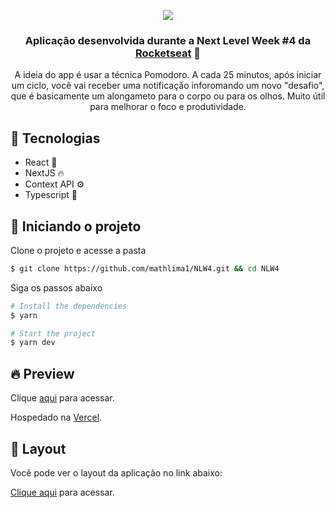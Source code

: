 <p align="center">
  <img src="https://i.imgur.com/4sK58aC.png" />
</p>

<h3 align="center"> Aplicação desenvolvida durante a Next Level Week #4 da <a href="https://rocketseat.com.br/">Rocketseat</a> 🚀 </h3>
<p align="center"> A ideia do app é usar a técnica Pomodoro. A cada 25 minutos, após iniciar um ciclo, você vai receber uma notificação inforomando um novo "desafio", que é basicamente um alongameto para o corpo ou para os olhos. Muito útil para melhorar o foco e produtividade.</p>


## 🧪 Tecnologias 

- React 💜
- NextJS 🔥
- Context API ⚙
- Typescript 💙

## 🚀 Iniciando o projeto

Clone o projeto e acesse a pasta

```bash
$ git clone https://github.com/mathlima1/NLW4.git && cd NLW4
```

Siga os passos abaixo
```bash
# Install the dependencies
$ yarn

# Start the project
$ yarn dev
```

## 🔥 Preview

Clique [aqui](https://moveit-xi-teal.vercel.app/) para acessar.

Hospedado na [Vercel](https://vercel.com).

## 🔖 Layout
Você pode ver o layout da aplicação no link abaixo:

<a href="https://www.figma.com/file/HuKRtiJOFyfNNpW9W2FzUO/Move.it-1.0-Copy">Clique aqui</a> para acessar.


